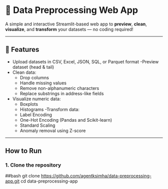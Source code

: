 # 🧠 Data Preprocessing Web App

A simple and interactive Streamlit-based web app to **preview**, **clean**, **visualize**, and **transform** your datasets — no coding required!

---

## 🔧 Features

- Upload datasets in CSV, Excel, JSON, SQL, or Parquet format
-Preview dataset (head & tail)
- Clean data:
  - Drop columns
  - Handle missing values
  - Remove non-alphanumeric characters
  - Replace substrings in address-like fields
- Visualize numeric data:
  - Boxplots
  - Histograms
-Transform data:
  - Label Encoding
  - One-Hot Encoding (Pandas and Scikit-learn)
  - Standard Scaling
  - Anomaly removal using Z-score

---

## How to Run

### 1. Clone the repository

##bash
git clone https://github.com/agentksimha/data-preprocessing-app.git
cd data-preprocessing-app
